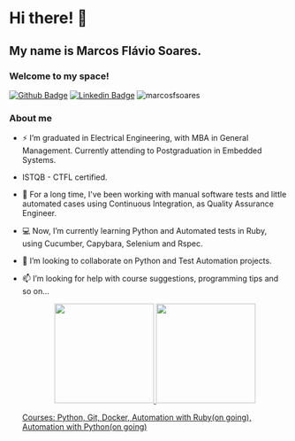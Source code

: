 # Hi there! 👋

## My name is Marcos Flávio Soares.

### Welcome to my space!

[![Github Badge](https://img.shields.io/badge/-Github-000?style=flat-square&logo=Github&logoColor=white&link=https://github.com/marcosfsoares)](https://github.com/marcosfsoares) [![Linkedin Badge](https://img.shields.io/badge/-LinkedIn-blue?style=flat-square&logo=Linkedin&logoColor=white&link=https://www.linkedin.com/in/marcos-flavio-soares/)](https://www.linkedin.com/in/marcos-flavio-soares/) <img src="https://komarev.com/ghpvc/?username=marcosfsoares&label=Profile%20views&color=0e75b6&style=flat" alt="marcosfsoares" />



### About me

- ⚡ I’m graduated in Electrical Engineering, with MBA in General Management. Currently attending to Postgraduation in Embedded Systems.

- ISTQB - CTFL certified.

- 🔭 For a long time, I've been working with manual software tests  and little automated cases using Continuous Integration, as Quality Assurance Engineer.

- 💻 Now, I’m currently learning Python and Automated tests in Ruby, using Cucumber, Capybara, Selenium and Rspec.

- 💬 I’m looking to collaborate on Python and Test Automation projects.

- 📫 I’m looking for help with course suggestions, programming tips and so on...

  <p align="center">
    <a href="https://github.com/marcosfsoares">
    <img height="180em" src="https://github-readme-stats.vercel.app/api?username=marcosfsoares&show_icons=true&theme=radical&include_all_commits=true&count_private=true"/>
    <img height="180em" src="https://github-readme-stats.vercel.app/api/top-langs/?username=marcosfsoares&layout=compact&langs_count=16&theme=radical"/>

  Courses: Python, Git, Docker, Automation with Ruby(on going), Automation with Python(on going)
